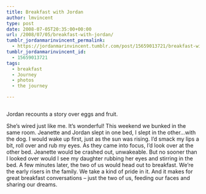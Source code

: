```yaml
---
title: Breakfast with Jordan
author: lmvincent
type: post
date: 2008-07-05T20:35:00+00:00
url: /2008/07/05/breakfast-with-jordan/
tumblr_jordanmarinvincent_permalink:
  - https://jordanmarinvincent.tumblr.com/post/15659013721/breakfast-with-jordan
tumblr_jordanmarinvincent_id:
  - 15659013721
tags:
  - breakfast
  - Journey
  - photos
  - the journey

---
```

<a href="https://www.flickr.com/photos/larryvincent/2635898075/" title="photo sharing" target="_blank" rel="noopener"><img src="https://farm4.static.flickr.com/3038/2635898075_9b84b3ff04_m.jpg" alt="" /></a>

Jordan recounts a story over eggs and fruit.

She&rsquo;s wired just like me. It&rsquo;s wonderful! This weekend we bunked in the same room. Jeanette and Jordan slept in one bed, I slept in the other&hellip;with the dog. I would wake up first, just as the sun was rising. I&rsquo;d smack my lips a bit, roll over and rub my eyes. As they came into focus, I&rsquo;d look over at the other bed. Jeanette would be crashed out, unwakeable. But no sooner than I looked over would I see my daughter rubbing her eyes and stirring in the bed. A few minutes later, the two of us would head out to breakfast. We&rsquo;re the early risers in the family. We take a kind of pride in it. And it makes for great breakfast conversations &ndash; just the two of us, feeding our faces and sharing our dreams.

<div class="blogger-post-footer">
  <img loading="lazy" width="1" height="1" src="https://blogger.googleusercontent.com/tracker/9039099668816362935-2812255406053185453?l=jordansjourney2.blogspot.com" alt="" />
</div>